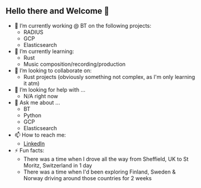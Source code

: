 ## Hello there and Welcome 👋


- 🔭 I’m currently working @ BT on the following projects:
  - RADIUS
  - GCP
  - Elasticsearch
- 🌱 I’m currently learning:
  - Rust
  - Music composition/recording/production
- 👯 I’m looking to collaborate on:
  - Rust projects (obviously something not complex, as I'm only learning it atm)
- 🤔 I’m looking for help with ...
  - N/A right now 
- 💬 Ask me about ...
  - BT
  - Python
  - GCP
  - Elasticsearch
- 📫 How to reach me:
  - [LinkedIn](https://www.linkedin.com/in/mishams/)
- ⚡ Fun facts:
  - There was a time when I drove all the way from Sheffield, UK to St Moritz, Switzerland in 1 day
  - There was a time when I'd been exploring Finland, Sweden & Norway driving around those countries for 2 weeks
